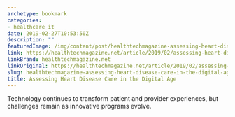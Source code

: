```yaml
---
archetype: bookmark
categories:
- healthcare it
date: 2019-02-27T10:53:50Z
description: ""
featuredImage: /img/content/post/healthtechmagazine-assessing-heart-disease-care-in-the-digital-age.jpg
link: https://healthtechmagazine.net/article/2019/02/assessing-heart-disease-care-digital-age
linkBrand: healthtechmagazine.net
linkOriginal: https://healthtechmagazine.net/article/2019/02/assessing-heart-disease-care-digital-age
slug: healthtechmagazine-assessing-heart-disease-care-in-the-digital-age
title: Assessing Heart Disease Care in the Digital Age
---
```

Technology continues to transform patient and provider experiences, but challenges remain as innovative programs evolve.